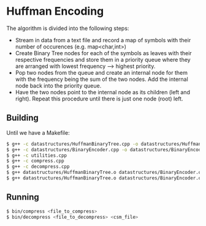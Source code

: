 # Huffman Encoding

The algorithm is divided into the following steps:
- Stream in data from a text file and record a map of symbols with their number of occurences (e.g. map<char,int>)
- Create Binary Tree nodes for each of the symbols as leaves with their respective frequencies and store them
in a priority queue where they are arranged with lowest frequency --> highest priority.
- Pop two nodes from the queue and create an internal node for them with the frequency being the sum of the two
nodes. Add the internal node back into the priority queue.
- Have the two nodes point to the internal node as its children (left and right). Repeat this procedure until there is just one node (root) left.

## Building
Until we have a Makefile:
```sh
$ g++ -c datastructures/HuffmanBinaryTree.cpp -o datastructures/HuffmanBinaryTree.o
$ g++ -c datastructures/BinaryEncoder.cpp -o datastructures/BinaryEncoder.o
$ g++ -c utilities.cpp
$ g++ -c compress.cpp
$ g++ -c decompress.cpp
$ g++ datastructures/HuffmanBinaryTree.o datastructures/BinaryEncoder.o utilities.o compress.o -o bin/compress -lboost_serialization
$ g++ datastructures/HuffmanBinaryTree.o datastructures/BinaryEncoder.o utilities.o decompress.o -o bin/decompress -lboost_serialization
```

## Running
```sh
$ bin/compress <file_to_compress>
$ bin/decompress <file_to_decompress> <csm_file>
```